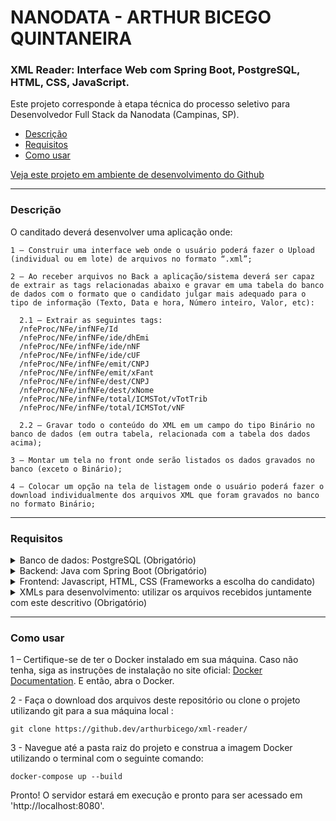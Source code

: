 # NANODATA - ARTHUR BICEGO QUINTANEIRA

### XML Reader: Interface Web com Spring Boot, PostgreSQL, HTML, CSS, JavaScript.

Este projeto corresponde à etapa técnica do processo seletivo para Desenvolvedor Full Stack da Nanodata (Campinas, SP).

- [Descrição](#descrição)
- [Requisitos](#requisitos)
- [Como usar](#como-usar)

[Veja este projeto em ambiente de desenvolvimento do Github](https://github.dev/arthurbicego/xml-reader/)

---

### Descrição

O canditado deverá desenvolver uma aplicação onde:

```
1 – Construir uma interface web onde o usuário poderá fazer o Upload (individual ou em lote) de arquivos no formato “.xml”;
```

```
2 – Ao receber arquivos no Back a aplicação/sistema deverá ser capaz de extrair as tags relacionadas abaixo e gravar em uma tabela do banco de dados com o formato que o candidato julgar mais adequado para o tipo de informação (Texto, Data e hora, Número inteiro, Valor, etc):

  2.1 – Extrair as seguintes tags:
  /nfeProc/NFe/infNFe/Id
  /nfeProc/NFe/infNFe/ide/dhEmi
  /nfeProc/NFe/infNFe/ide/nNF
  /nfeProc/NFe/infNFe/ide/cUF
  /nfeProc/NFe/infNFe/emit/CNPJ
  /nfeProc/NFe/infNFe/emit/xFant
  /nfeProc/NFe/infNFe/dest/CNPJ
  /nfeProc/NFe/infNFe/dest/xNome
  /nfeProc/NFe/infNFe/total/ICMSTot/vTotTrib
  /nfeProc/NFe/infNFe/total/ICMSTot/vNF

  2.2 – Gravar todo o conteúdo do XML em um campo do tipo Binário no banco de dados (em outra tabela, relacionada com a tabela dos dados acima);
```

```
3 – Montar um tela no front onde serão listados os dados gravados no banco (exceto o Binário);
```

```
4 – Colocar um opção na tela de listagem onde o usuário poderá fazer o download individualmente dos arquivos XML que foram gravados no banco no formato Binário;
```

---

### Requisitos

<details>
  <summary>Banco de dados: PostgreSQL (Obrigatório)</summary>

```java
(insert code here)
```

</details>
<details>
  <summary>Backend: Java com Spring Boot (Obrigatório)</summary>

```java
(insert code here)
```

</details>
<details>
  <summary>Frontend: Javascript, HTML, CSS (Frameworks a escolha do candidato)</summary>

```html
HTML: (insert code here)
```

```css
css: (insert code here);
```

```javascript
Javascript:
(insert code here)
```

</details>
<details>
  <summary>XMLs para desenvolvimento: utilizar os arquivos recebidos juntamente com este descritivo (Obrigatório)</summary>

```java
(insert code here)
```

</details>

---

### Como usar

1 – Certifique-se de ter o Docker instalado em sua máquina. Caso não tenha, siga as instruções de instalação no site oficial: [Docker Documentation](https://docs.docker.com/get-docker/). E então, abra o Docker.

2 - Faça o download dos arquivos deste repositório ou clone o projeto utilizando git para a sua máquina local :

```
git clone https://github.dev/arthurbicego/xml-reader/
```

3 - Navegue até a pasta raiz do projeto e construa a imagem Docker utilizando o terminal com o seguinte comando:

```
docker-compose up --build
```

Pronto! O servidor estará em execução e pronto para ser acessado em 'http://localhost:8080'.
